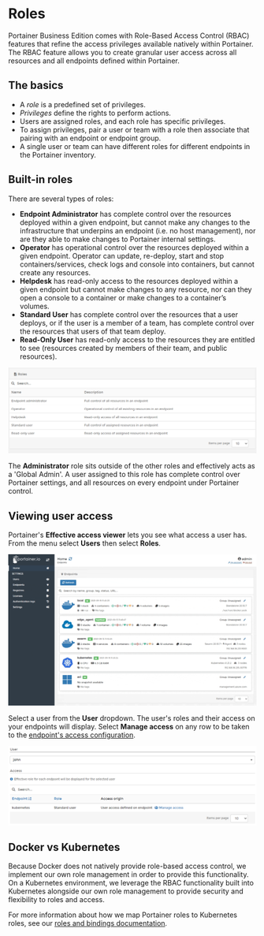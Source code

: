 # Roles

Portainer Business Edition comes with Role-Based Access Control \(RBAC\) features that refine the access privileges available natively within Portainer. The RBAC feature allows you to create granular user access across all resources and all endpoints defined within Portainer.

## The basics

* A _role_ is a predefined set of privileges.
* _Privileges_ define the rights to perform actions.
* Users are assigned roles, and each role has specific privileges.
* To assign privileges, pair a user or team with a role then associate that pairing with an endpoint or endpoint group.
* A single user or team can have different roles for different endpoints in the Portainer inventory.

## Built-in roles

There are several types of roles:

* **Endpoint Administrator** has complete control over the resources deployed within a given endpoint, but cannot make any changes to the infrastructure that underpins an endpoint \(i.e. no host management\), nor are they able to make changes to Portainer internal settings.
* **Operator** has operational control over the resources deployed within a given endpoint. Operator can update, re-deploy, start and stop containers/services, check logs and console into containers, but cannot create any resources.
* **Helpdesk** has read-only access to the resources deployed within a given endpoint but cannot make changes to any resource, nor can they open a console to a container or make changes to a container’s volumes.
* **Standard User** has complete control over the resources that a user deploys, or if the user is a member of a team, has complete control over the resources that users of that team deploy.
* **Read-Only User** has read-only access to the resources they are entitled to see \(resources created by members of their team, and public resources\).

![](../../.gitbook/assets/be-roles-1.png)

The **Administrator** role sits outside of the other roles and effectively acts as a 'Global Admin'. A user assigned to this role has complete control over Portainer settings, and all resources on every endpoint under Portainer control.

## Viewing user access

Portainer's **Effective access viewer** lets you see what access a user has. From the menu select **Users** then select **Roles**.

![](../../.gitbook/assets/be-roles-2.gif)

Select a user from the **User** dropdown. The user's roles and their access on your endpoints will display. Select **Manage access** on any row to be taken to the [endpoint's access configuration](../endpoints/access.md).

![](../../.gitbook/assets/be-roles-3.png)

## Docker vs Kubernetes

Because Docker does not natively provide role-based access control, we implement our own role management in order to provide this functionality. On a Kubernetes environment, we leverage the RBAC functionality built into Kubernetes alongside our own role management to provide security and flexibility to roles and access.

For more information about how we map Portainer roles to Kubernetes roles, see our [roles and bindings documentation](../../advanced/kubernetes-roles-and-bindings.md).

